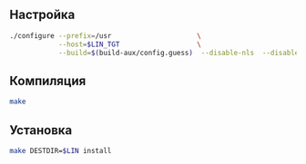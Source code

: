<package-info :package="package" showsbu></package-info>
<script>
                new Vue({
                el: '#main',
                data: { package: {} },
                mounted: function () {
                                this.getPackage('tar');
                },

                methods: {
                        getPackage: function(name) {
                                        getPackage(name)
                                        .then(response => this.package = response);
                        },
                }
  })
</script>

## Настройка
```bash
./configure --prefix=/usr                     \
            --host=$LIN_TGT                   \
            --build=$(build-aux/config.guess)  --disable-nls  --disable-acl 
```

## Компиляция
```bash
make
```

## Установка
```bash
make DESTDIR=$LIN install
```
